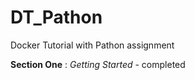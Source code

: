 # DT_Pathon
Docker Tutorial with Pathon assignment

**Section One** : *Getting Started* - completed

